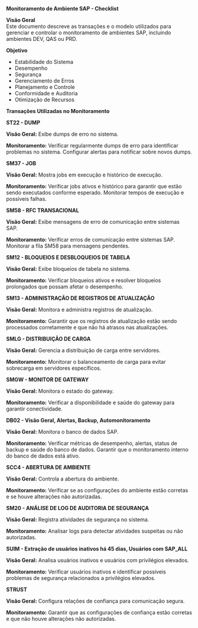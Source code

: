 **Monitoramento de Ambiente SAP - Checklist**  

**Visão Geral**  
Este documento descreve as transações e o modelo utilizados para gerenciar e controlar o monitoramento de ambientes SAP, incluindo ambientes DEV, QAS ou PRD.  

**Objetivo**  
- Estabilidade do Sistema  
- Desempenho  
- Segurança  
- Gerenciamento de Erros  
- Planejamento e Controle  
- Conformidade e Auditoria  
- Otimização de Recursos  

**Transações Utilizadas no Monitoramento**  

**ST22 - DUMP**  

**Visão Geral:** Exibe dumps de erro no sistema.  

**Monitoramento:** Verificar regularmente dumps de erro para identificar problemas no sistema. Configurar alertas para notificar sobre novos dumps.  

**SM37 - JOB**  

**Visão Geral:** Mostra jobs em execução e histórico de execução.  

**Monitoramento:** Verificar jobs ativos e histórico para garantir que estão sendo executados conforme esperado. Monitorar tempos de execução e possíveis falhas.  

**SM58 - RFC TRANSACIONAL**  

**Visão Geral:** Exibe mensagens de erro de comunicação entre sistemas SAP.  

**Monitoramento:** Verificar erros de comunicação entre sistemas SAP. Monitorar a fila SM58 para mensagens pendentes.  

**SM12 - BLOQUEIOS E DESBLOQUEIOS DE TABELA**  

**Visão Geral:** Exibe bloqueios de tabela no sistema.  

**Monitoramento:** Verificar bloqueios ativos e resolver bloqueios prolongados que possam afetar o desempenho.  

**SM13 - ADMINISTRAÇÃO DE REGISTROS DE ATUALIZAÇÃO**  

**Visão Geral:** Monitora e administra registros de atualização.  

**Monitoramento:** Garantir que os registros de atualização estão sendo processados corretamente e que não há atrasos nas atualizações.  

**SMLG - DISTRIBUIÇÃO DE CARGA**  

**Visão Geral:** Gerencia a distribuição de carga entre servidores.  

**Monitoramento:** Monitorar o balanceamento de carga para evitar sobrecarga em servidores específicos.  

**SMGW - MONITOR DE GATEWAY**  

**Visão Geral:** Monitora o estado do gateway.  

**Monitoramento:** Verificar a disponibilidade e saúde do gateway para garantir conectividade.  

**DB02 - Visão Geral, Alertas, Backup, Automonitoramento**  

**Visão Geral:** Monitora o banco de dados SAP.  

**Monitoramento:** Verificar métricas de desempenho, alertas, status de backup e saúde do banco de dados. Garantir que o monitoramento interno do banco de dados está ativo.  

**SCC4 - ABERTURA DE AMBIENTE**  

**Visão Geral:** Controla a abertura do ambiente.  

**Monitoramento:** Verificar se as configurações do ambiente estão corretas e se houve alterações não autorizadas.  

**SM20 - ANÁLISE DE LOG DE AUDITORIA DE SEGURANÇA**  

**Visão Geral:** Registra atividades de segurança no sistema.  

**Monitoramento:** Analisar logs para detectar atividades suspeitas ou não autorizadas.  

**SUIM - Extração de usuários inativos há 45 dias, Usuários com SAP_ALL**  

**Visão Geral:** Analisa usuários inativos e usuários com privilégios elevados.  

**Monitoramento:** Verificar usuários inativos e identificar possíveis problemas de segurança relacionados a privilégios elevados.  

**STRUST**  

**Visão Geral:** Configura relações de confiança para comunicação segura.  

**Monitoramento:** Garantir que as configurações de confiança estão corretas e que não houve alterações não autorizadas.
